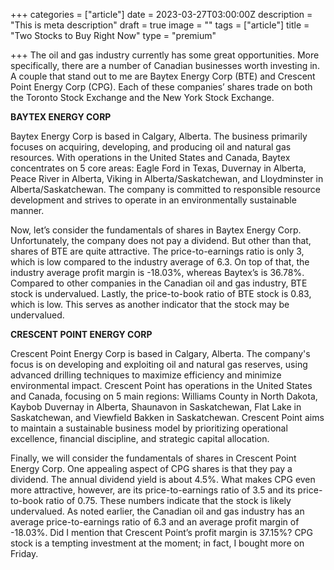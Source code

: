 +++
categories = ["article"]
date = 2023-03-27T03:00:00Z
description = "This is meta description"
draft = true
image = ""
tags = ["article"]
title = "Two Stocks to Buy Right Now"
type = "premium"

+++
The oil and gas industry currently has some great opportunities. More specifically, there are a number of Canadian businesses worth investing in. A couple that stand out to me are Baytex Energy Corp (BTE) and Crescent Point Energy Corp (CPG). Each of these companies’ shares trade on both the Toronto Stock Exchange and the New York Stock Exchange.

**BAYTEX ENERGY CORP**

Baytex Energy Corp is based in Calgary, Alberta. The business primarily focuses on acquiring, developing, and producing oil and natural gas resources. With operations in the United States and Canada, Baytex concentrates on 5 core areas: Eagle Ford in Texas, Duvernay in Alberta, Peace River in Alberta, Viking in Alberta/Saskatchewan, and Lloydminster in Alberta/Saskatchewan. The company is committed to responsible resource development and strives to operate in an environmentally sustainable manner.

Now, let’s consider the fundamentals of shares in Baytex Energy Corp. Unfortunately, the company does not pay a dividend. But other than that, shares of BTE are quite attractive. The price-to-earnings ratio is only 3, which is low compared to the industry average of 6.3. On top of that, the industry average profit margin is -18.03%, whereas Baytex’s is 36.78%. Compared to other companies in the Canadian oil and gas industry, BTE stock is undervalued. Lastly, the price-to-book ratio of BTE stock is 0.83, which is low. This serves as another indicator that the stock may be undervalued.

**CRESCENT POINT ENERGY CORP**

Crescent Point Energy Corp is based in Calgary, Alberta. The company's focus is on developing and exploiting oil and natural gas reserves, using advanced drilling techniques to maximize efficiency and minimize environmental impact. Crescent Point has operations in the United States and Canada, focusing on 5 main regions: Williams County in North Dakota, Kaybob Duvernay in Alberta, Shaunavon in Saskatchewan, Flat Lake in Saskatchewan, and Viewfield Bakken in Saskatchewan. Crescent Point aims to maintain a sustainable business model by prioritizing operational excellence, financial discipline, and strategic capital allocation.

Finally, we will consider the fundamentals of shares in Crescent Point Energy Corp. One appealing aspect of CPG shares is that they pay a dividend. The annual dividend yield is about 4.5%. What makes CPG even more attractive, however, are its price-to-earnings ratio of 3.5 and its price-to-book ratio of 0.75. These numbers indicate that the stock is likely undervalued. As noted earlier, the Canadian oil and gas industry has an average price-to-earnings ratio of 6.3 and an average profit margin of -18.03%. Did I mention that Crescent Point’s profit margin is 37.15%? CPG stock is a tempting investment at the moment; in fact, I bought more on Friday.